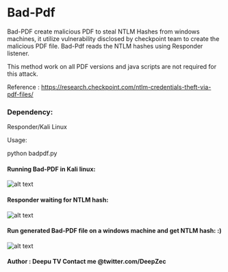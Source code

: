 # Bad-Pdf

Bad-PDF create malicious PDF to steal NTLM Hashes from windows machines, it utilize vulnerability disclosed by checkpoint team to create the malicious PDF file. Bad-Pdf reads the NTLM hashes using Responder listener.

This method work on all PDF versions and java scripts are not required for this attack.

Reference : https://research.checkpoint.com/ntlm-credentials-theft-via-pdf-files/

### Dependency: 
Responder/Kali Linux

Usage:

python badpdf.py

#### Running Bad-PDF in Kali linux:

![alt text](https://github.com/deepzec/Bad-Pdf/blob/master/screenshots/bad-pdf.PNG "Bad-PDF")

#### Responder waiting for NTLM hash:

![alt text](https://github.com/deepzec/Bad-Pdf/blob/master/screenshots/responder.PNG "Bad-PDF")

#### Run generated Bad-PDF file on a windows machine and get NTLM hash: :)

![alt text](https://github.com/deepzec/Bad-Pdf/blob/master/screenshots/NTLM-hash.PNG "Bad-PDF")

#### Author : Deepu TV Contact me @twitter.com/DeepZec 

